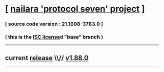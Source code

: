 
# [ [nailara 'protocol seven' project](http://nailara.network/) ]

### [ source code version : 21.1608-3783.0 ]

### ( this is the [ISC license](license)d "base" branch )
---
## current [release](https://github.com/nailara-technologies/protocol-7/releases) \\\\// [v1.88.0](https://github.com/nailara-technologies/protocol-7/releases/tag/v1.88.0)
---

